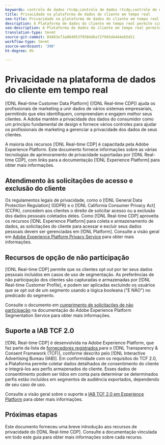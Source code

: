 ```yaml
---
keywords: controle de dados rtcdp;controle de dados rtcdp;controle de dados de perfil de dados de cliente em tempo real;privacidade rtcdp;rtcdp privacidade
title: Privacidade na plataforma de dados do cliente em tempo real
seo-title: Privacidade na plataforma de dados do cliente em tempo real
description: A Plataforma de dados do cliente em tempo real permite simplificar o processo de manter suas operações de dados em conformidade com as regras de privacidade.
seo-description: A Plataforma de dados do cliente em tempo real permite simplificar o processo de manter suas operações de dados em conformidade com as regras de privacidade.
translation-type: tm+mt
source-git-commit: 8d403e73a804953f9584d6a72f945d4444e65d11
workflow-type: tm+mt
source-wordcount: '390'
ht-degree: 0%

---
```



# Privacidade na plataforma de dados do cliente em tempo real

[!DNL Real-time Customer Data Platform] ([!DNL Real-time CDP]) ajuda os profissionais de marketing a unir dados de vários sistemas empresariais, permitindo que eles identifiquem, compreendam e engajem melhor seus clientes. A Adobe mantém a privacidade dos dados do consumidor como um princípio fundamental de design e fornece vários controles para ajudar os profissionais de marketing a gerenciar a privacidade dos dados de seus clientes.

A maioria dos recursos [!DNL Real-time CDP] é capacitada pela Adobe Experience Platform. Este documento fornece informações sobre as várias tecnologias de aprimoramento de privacidade suportadas por [!DNL Real-time CDP], com links para a documentação [!DNL Experience Platform] para obter mais informações.

## Atendimento às solicitações de acesso e exclusão do cliente

Os regulamentos legais de privacidade, como o [!DNL General Data Protection Regulation] (GDPR) e o [!DNL California Consumer Privacy Act] (CCPA), concedem aos clientes o direito de solicitar acesso ou a exclusão dos dados pessoais coletados deles. Como [!DNL Real-time CDP] aproveita os recursos [!DNL Experience Platform] para coleta e armazenamento de dados, as solicitações do cliente para acessar e excluir seus dados pessoais devem ser gerenciadas em [!DNL Platform]. Consulte a visão geral em [Adobe Experience Platform Privacy Service](../../privacy-service/home.md) para obter mais informações.

## Recursos de opção de não participação

[!DNL Real-time CDP] permite que os clientes opt out por ter seus dados pessoais incluídos em casos de uso de segmentação. As preferências de não participação dos clientes são capturadas e armazenadas por [!DNL Real-time Customer Profile], e podem ser aplicadas excluindo os usuários que se opt out de um segmento usando a lógica booleana (&quot;E NÃO&quot;) no predicado do segmento.

Consulte o documento em [cumprimento de solicitações de não participação](../../segmentation/honoring-opt-outs.md) na documentação do Adobe Experience Platform Segmentation Service para obter mais informações.

## Suporte a IAB TCF 2.0

[!DNL Real-time CDP] é desenvolvida na Adobe Experience Platform, que faz parte da lista de  [fornecedores registrados ](https://iabeurope.eu/vendor-list-tcf-v2-0/) para o  [!DNL Transparency & Consent Framework (TCF)], conforme descrito pelo  [!DNL Interactive Advertising Bureau (IAB)]. Em conformidade com os requisitos do TCF 2.0, a Plataforma permite coletar dados detalhados de consentimento do cliente e integrá-los aos perfis armazenados do cliente. Esses dados de consentimento podem ser tidos em conta para determinar se determinados perfis estão incluídos em segmentos de audiência exportados, dependendo de seu caso de uso.

Consulte a visão geral sobre o suporte a [IAB TCF 2.0 em Experience Platform](../../landing/governance-privacy-security/consent/iab/overview.md) para obter mais informações.

## Próximas etapas

Este documento forneceu uma breve introdução aos recursos de privacidade do [!DNL Real-time CDP]. Consulte a documentação vinculada em todo este guia para obter mais informações sobre cada recurso.